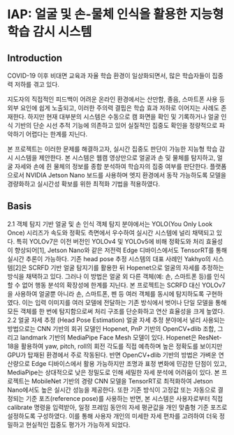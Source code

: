 # IAP: 얼굴 및 손-물체 인식을 활용한 지능형 학습 감시 시스템

## Introduction
COVID-19 이후 비대면 교육과 자율 학습 환경이 일상화되면서, 많은 학습자들이 집중력 저하를 겪고 있다.   

지도자의 직접적인 피드백이 어려운 온라인 환경에서는 산만함, 졸음, 스마트폰 사용 등 외부 요인에 쉽게 노출되고, 이러한 주의력 결핍은 학습 효과 저하로 이어지는 사례도 존재한다. 하지만 현재 대부분의 시스템은 수동으로 캠 화면을 확인 및 기록하거나 얼굴 인식 기반의 단순 시선 추적 기능에 의존하고 있어 실질적인 집중도 확인을 정량적으로 파악하기 어렵다는 한계를 지닌다. 
  
본 프로젝트는 이러한 문제를 해결하고자, 실시간 집중도 판단이 가능한 지능형 학습 감시 시스템을 제안한다. 본 시스템은 웹캠 영상만으로 얼굴과 손 및 물체를 탐지하고, 얼굴 자세와 손에 쥔 물체의 정보를 종합 분석하여 학습자의 집중 여부를 판단한다. 플랫폼으로서 NVIDIA Jetson Nano 보드를 사용하며 엣지 환경에서 동작 가능하도록 모델을 경량화하고 실시간성 확보를 위한 최적화 기법을 적용하였다. 

## Basis
2.1 객체 탐지 기반 얼굴 및 손 인식
객체 탐지 분야에서는 YOLO(You Only Look Once) 시리즈가 속도와 정확도 측면에서 우수하여 실시간 시스템에 널리 채택되고 있다. 특히 YOLOv7은 이전 버전인 YOLOv4 및 YOLOv5에 비해 정확도와 처리 효율성이 향상되어[1], Jetson Nano와 같은 저전력 Edge 디바이스에서도 TensorRT를 통해 실시간 추론이 가능하다. 기존 head pose 추정 시스템의 대표 사례인 Yakhyo의 시스템[2]은 SCRFD 기반 얼굴 탐지기를 활용한 뒤 Hopenet으로 얼굴의 자세를 추정하는 방식을 채택하고 있다. 그러나 이 방법은 얼굴 외 다른 객체(예: 손, 스마트폰 등)를 인식할 수 없어 행동 분석의 확장성에 한계를 지닌다.
본 프로젝트는 SCRFD 대신 YOLOv7을 사용하여 얼굴뿐 아니라 손, 스마트폰, 펜 등 여러 객체를 동시에 탐지하도록 구현하였다. 이는 입력 이미지를 여러 모델에 전달하는 기존 방식에서 벗어나 단일 모델을 통해 모든 객체를 한 번에 탐지함으로써 처리 구조를 단순화하고 연산 효율성을 크게 높였다.
2.2 얼굴 자세 추정 (Head Pose Estimation)
얼굴 자세 추정 분야에서 널리 사용되는 방법으로는 CNN 기반의 회귀 모델인 Hopenet, PnP 기반의 OpenCV+dlib 조합, 그리고 landmark 기반의 MediaPipe Face Mesh 모델이 있다. Hopenet은 ResNet-18을 활용하여 yaw, pitch, roll의 회전 각도를 직접 예측하며 높은 정확도를 보이지만 GPU가 탑재된 환경에서 주로 작동된다. 반면 OpenCV+dlib 기반의 방법은 가벼운 연산량으로 Edge 디바이스에서 활용 가능하지만 조명과 표정 변화에 민감한 단점이 있고, MediaPipe는 상대적으로 낮은 정밀도로 인해 세밀한 자세 분석에 어려움이 있다.
본 프로젝트는 MobileNet 기반의 경량 CNN 모델을 TensorRT로 최적화하여 Jetson Nano에서도 높은 실시간 성능을 제공한다. 또한 기존 방식이 고정값 또는 자동으로 결정되는 기준 포즈(reference pose)를 사용하는 반면, 본 시스템은 사용자로부터 직접 calibrate 명령을 입력받아, 일정 프레임 동안의 자세 평균값을 개인 맞춤형 기준 포즈로 설정하도록 구성하였다. 이를 통해 사용자 개인의 미세한 자세 편차를 고려하여 더욱 정밀하고 현실적인 집중도 평가가 가능하게 되었다.
